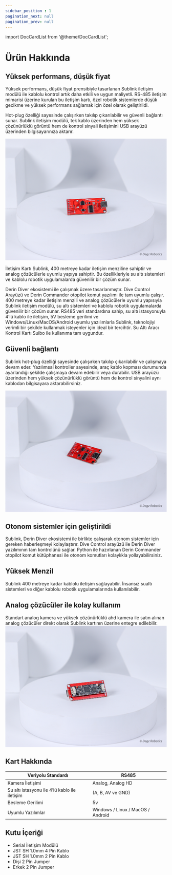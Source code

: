 ```yaml
---
sidebar_position : 1
pagination_next: null
pagination_prev: null
---
```


import DocCardList from '@theme/DocCardList';

# Ürün Hakkında

## Yüksek performans, düşük fiyat

Yüksek performans, düşük fiyat prensibiyle tasarlanan Sublink iletişim modülü ile kablolu kontrol artık daha etkili ve uygun maliyetli. RS-485 iletişim mimarisi üzerine kurulan bu iletişim kartı, özel robotik sistemlerde düşük gecikme ve yüksek performans sağlamak için özel olarak geliştirildi. 

Hot-plug özelliği sayesinde çalışırken takılıp çıkarılabilir ve güvenli bağlantı sunar. Sublink iletişim modülü, tek kablo üzerinden hem yüksek çözünürlüklü görüntü hem de kontrol sinyali iletişimini USB arayüzü üzerinden bilgisayarınıza aktarır.

![Sublink iletişim Modülü](./image/sublink-5.jpg)

 İletişim Kartı Sublink, 400 metreye kadar iletişim menziline sahiptir ve analog çözücülerle uyumlu yapıya sahiptir. Bu özellikleriyle su altı sistemleri ve kablolu robotik uygulamalarda güvenilir bir çözüm sunar.

Derin Diver ekosistemi ile çalışmak üzere tasarlanmıştır. Dive Control Arayüzü ve Derin Commander otopilot komut yazılımı ile tam uyumlu çalışır. 400 metreye kadar iletişim menzili ve analog çözücülerle uyumlu yapısıyla Sublink iletişim modülü, su altı sistemleri ve kablolu robotik uygulamalarda güvenilir bir çözüm sunar. RS485 veri standardına sahip, su altı istasyonuyla 4’lü kablo ile iletişim, 5V besleme gerilimi ve Windows/Linux/MacOS/Android uyumlu yazılımlarla Sublink, teknolojiyi verimli bir şekilde kullanmak isteyenler için ideal bir tercihtir. Su Altı Aracı Kontrol Kartı Suibo ile kullanıma tam uygundur.

## Güvenli bağlantı

Sublink hot-plug özelliği sayesinde çalışırken takılıp çıkarılabilir ve çalışmaya devam eder. Yazılımsal kontroller sayesinde, araç kablo kopması durumunda ayarlandığı şekilde çalışmaya devam edebilir veya durabilir.
USB arayüzü üzerinden hem yüksek çözünürlüklü görüntü hem de kontrol sinyalini aynı kablodan bilgisayara aktarabilirsiniz.

![Sublink iletişim Modülü](./image/sublink-3.jpg)
## Otonom sistemler için geliştirildi


Sublink, Derin Diver ekosistemi ile birlikte çalışarak otonom sistemler için gereken haberleşmeyi kolaylaştırır. Dive Control arayüzü ile Derin Diver yazılımının tam kontrolünü sağlar. Python ile hazırlanan Derin Commander otopilot komut kütüphanesi ile otonom komutları kolaylıkla yollayabilirsiniz.

## Yüksek Menzil

Sublink 400 metreye kadar kablolu iletişim sağlayabilir. İnsansız sualtı sistemleri ve diğer kablolu robotik uygulamalarında kullanılabilir.


## Analog çözücüler ile kolay kullanım

Standart analog kamera ve yüksek çözünürlüklü ahd kamera ile satın alınan analog çözücüler direkt olarak Sublink kartının üzerine entegre edilebilir.
![Sublink iletişim Modülü](./image/sublink-2.jpg)



## Kart Hakkında

| Veriyolu Standardı                             | RS485             |
|------------------------------------------------|-------------------|
| Kamera İletişimi                               | Analog, Analog HD |
| Su altı istasyonu ile 4’lü kablo ile iletişim  | (A, B, AV ve GND) |
| Besleme Gerilimi                               | 5v                |
| Uyumlu Yazılımlar                              | Windows / Linux / MacOS / Android |

## Kutu İçeriği

- Serial İletişim Modülü
- JST SH 1.0mm 4 Pin Kablo
- JST SH 1.0mm 2 Pin Kablo
- Dişi 2 Pin Jumper
- Erkek 2 Pin Jumper
<DocCardList />
